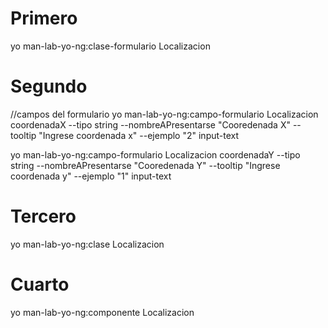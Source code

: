 # Primero
yo man-lab-yo-ng:clase-formulario Localizacion
# Segundo
//campos del formulario
yo man-lab-yo-ng:campo-formulario Localizacion coordenadaX --tipo string --nombreAPresentarse "Cooredenada X" --tooltip "Ingrese coordenada x" --ejemplo "2"  input-text  

yo man-lab-yo-ng:campo-formulario Localizacion coordenadaY --tipo string --nombreAPresentarse "Cooredenada Y" --tooltip "Ingrese coordenada y" --ejemplo "1"   input-text   


# Tercero

yo man-lab-yo-ng:clase Localizacion

# Cuarto 

yo man-lab-yo-ng:componente Localizacion
